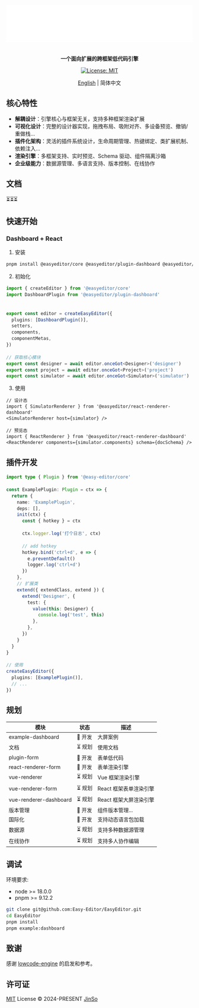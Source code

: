 <div align="center">

<img src=".github/assets/banner-dark.svg" height="100" alt="logo" />

<br />
<br />

<b>一个面向扩展的跨框架低代码引擎</b>

[![License: MIT](https://img.shields.io/badge/License-MIT-yellow.svg)](https://opensource.org/licenses/MIT)

[English](./README.md) | 简体中文

</div>

## 核心特性

- **解耦设计**：引擎核心与框架无关，支持多种框架渲染扩展
- **可视化设计**：完整的设计器实现，拖拽布局、吸附对齐、多设备预览、撤销/重做栈...
- **插件化架构**：灵活的插件系统设计，生命周期管理、热键绑定、类扩展机制、依赖注入...
- **渲染引擎**：多框架支持、实时预览、Schema 驱动、组件隔离沙箱
- **企业级能力**：数据源管理、多语言支持、版本控制、在线协作

## 文档

⏳⏳⏳

## 快速开始

### Dashboard + React

1. 安装

```bash
pnpm install @easyeditor/core @easyeditor/plugin-dashboard @easyeditor/react-renderer-dashboard
```

2. 初始化

```ts
import { createEditor } from '@easyeditor/core'
import DashboardPlugin from '@easyeditor/plugin-dashboard'


export const editor = createEasyEditor({
  plugins: [DashboardPlugin()],
  setters,
  components,
  componentMetas,
})

// 获取核心模块
export const designer = await editor.onceGot<Designer>('designer')
export const project = await editor.onceGot<Project>('project')
export const simulator = await editor.onceGot<Simulator>('simulator')
```

3. 使用

```tsx
// 设计态
import { SimulatorRenderer } from '@easyeditor/react-renderer-dashboard'
<SimulatorRenderer host={simulator} />

// 预览态
import { ReactRenderer } from '@easyeditor/react-renderer-dashboard'
<ReactRenderer components={simulator.components} schema={docSchema} />
```

## 插件开发

```ts
import type { Plugin } from '@easy-editor/core'

const ExamplePlugin: Plugin = ctx => {
  return {
    name: 'ExamplePlugin',
    deps: [],
    init(ctx) {
      const { hotkey } = ctx

      ctx.logger.log('打个日志', ctx)

      // add hotkey
      hotkey.bind('ctrl+d', e => {
        e.preventDefault()
        logger.log('ctrl+d')
      })
    },
    // 扩展类
    extend({ extendClass, extend }) {
      extend('Designer', {
        test: {
          value(this: Designer) {
            console.log('test', this)
          },
        },
      })
    }
  }
}

// 使用
createEasyEditor({
  plugins: [ExamplePlugin()],
  // ...
})
```

## 规划

| 模块 | 状态 | 描述 |
| --- | --- | --- |
| example-dashboard | 🚧 开发 | 大屏案例 |
| 文档 | ⏳ 规划 | 使用文档 |
| plugin-form | 🚧 开发 | 表单低代码 |
| react-renderer-form | 🚧 开发 | 表单渲染引擎 |
| vue-renderer | ⏳ 规划 | Vue 框架渲染引擎 |
| vue-renderer-form | ⏳ 规划 | React 框架表单渲染引擎 |
| vue-renderer-dashboard | ⏳ 规划 | React 框架大屏渲染引擎 |
| 版本管理 | 🚧 开发 | 组件版本管理... |
| 国际化 | 🚧 开发 | 支持动态语言包加载 |
| 数据源 | ⏳ 规划 | 支持多种数据源管理 |
| 在线协作 | ⏳ 规划 | 支持多人协作编辑 |

## 调试

环境要求:
- node >= 18.0.0
- pnpm >= 9.12.2

```bash
git clone git@github.com:Easy-Editor/EasyEditor.git
cd EasyEditor
pnpm install
pnpm example:dashboard
```


## 致谢

感谢 [lowcode-engine](https://github.com/alibaba/lowcode-engine) 的启发和参考。

## 许可证

[MIT](./LICENSE) License &copy; 2024-PRESENT [JinSo](https://github.com/JinSooo)
